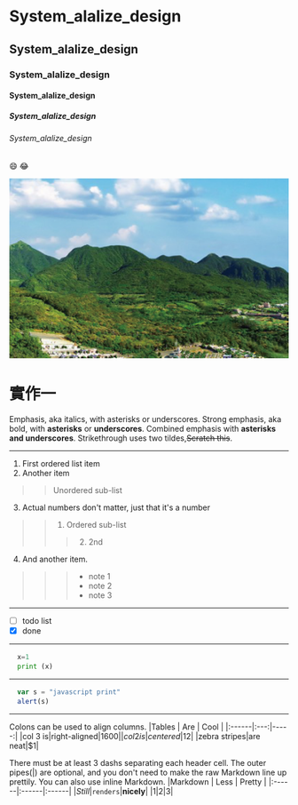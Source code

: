 # System_alalize_design
## System_alalize_design
### System_alalize_design
#### System_alalize_design
##### System_alalize_design
###### System_alalize_design

:smile: :joy:

![最新消息_活動一覽之預設圖形](最新消息_活動一覽之預設圖形.png)

# 實作一
Emphasis, aka italics, with asterisks or underscores. Strong emphasis, aka bold, with **asterisks** or **underscores**. Combined emphasis with **asterisks and underscores**. Strikethrough uses two tildes,~~Scratch this~~.
***
1. First ordered list item
2. Another item 
>> Unordered sub-list
3. Actual numbers don't matter, just that it's a number
>> 1. Ordered sub-list
>>> 2. 2nd
4. And another item.
>>> * note 1 
>>> * note 2 
>>> * note 3
***
- [ ] todo list
- [x] done
***
```python
  x=1
  print (x)
```
***
```JavaScript
  var s = "javascript print"
  alert(s)
```
***
Colons can be used to align columns.
|Tables | Are | Cool |
|:------|:---:|-----:|
|col 3 is|right-aligned|$1600|
|col 2 is|centered|$12|
|zebra stripes|are neat|$1|

There must be at least 3 dashs separating each header cell.
The outer pipes(|) are optional, and you don't need to make the
raw Markdown line up prettily. You can also use inline Markdown.
|Markdown | Less | Pretty |
|:------|:------|:------|
|*Still*|`renders`|**nicely**|
|1|2|3|
